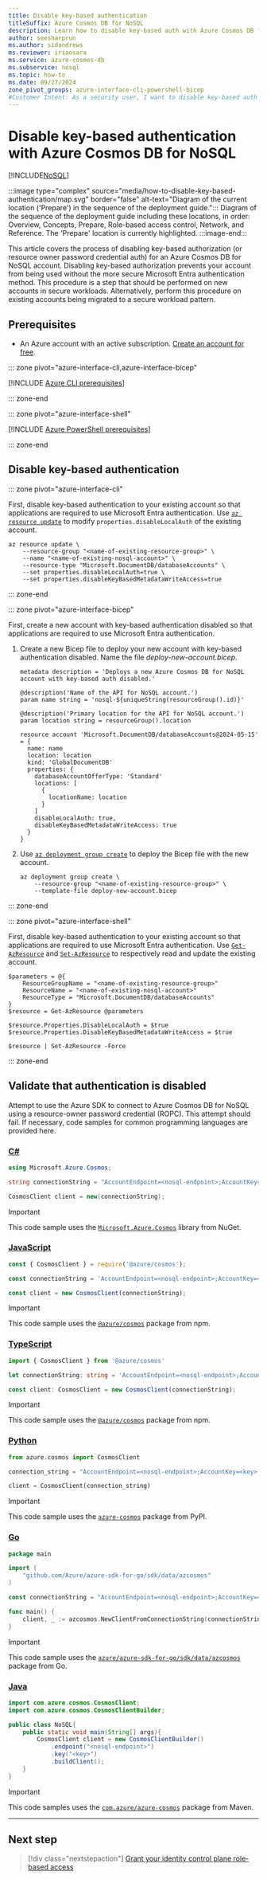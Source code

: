 ```yaml
---
title: Disable key-based authentication
titleSuffix: Azure Cosmos DB for NoSQL
description: Learn how to disable key-based auth with Azure Cosmos DB for NoSQL to prevent an account from being used with insecure authentication methods.
author: seesharprun
ms.author: sidandrews
ms.reviewer: iriaosara
ms.service: azure-cosmos-db
ms.subservice: nosql
ms.topic: how-to
ms.date: 09/27/2024
zone_pivot_groups: azure-interface-cli-powershell-bicep
#Customer Intent: As a security user, I want to disable key-based auth in an Azure Cosmos DB for NoSQL account, so that my developers or applications can no longer access the account in an insecure manner.
---
```


# Disable key-based authentication with Azure Cosmos DB for NoSQL

[!INCLUDE[NoSQL](../../includes/appliesto-nosql.md)]

:::image type="complex" source="media/how-to-disable-key-based-authentication/map.svg" border="false" alt-text="Diagram of the current location ('Prepare') in the sequence of the deployment guide.":::
Diagram of the sequence of the deployment guide including these locations, in order: Overview, Concepts, Prepare, Role-based access control, Network, and Reference. The 'Prepare' location is currently highlighted.
:::image-end:::

This article covers the process of disabling key-based authorization (or resource owner password credential auth) for an Azure Cosmos DB for NoSQL account. Disabling key-based authorization prevents your account from being used without the more secure Microsoft Entra authentication method. This procedure is a step that should be performed on new accounts in secure workloads. Alternatively, perform this procedure on existing accounts being migrated to a secure workload pattern.

## Prerequisites

- An Azure account with an active subscription. [Create an account for free](https://azure.microsoft.com/free/?WT.mc_id=A261C142F).

::: zone pivot="azure-interface-cli,azure-interface-bicep"

[!INCLUDE [Azure CLI prerequisites](~/reusable-content/azure-cli/azure-cli-prepare-your-environment-no-header.md)]

::: zone-end

::: zone pivot="azure-interface-shell"

[!INCLUDE [Azure PowerShell prerequisites](~/reusable-content/azure-powershell/azure-powershell-requirements-no-header.md)]

::: zone-end

## Disable key-based authentication

::: zone pivot="azure-interface-cli"

First, disable key-based authentication to your existing account so that applications are required to use Microsoft Entra authentication. Use [`az resource update`](/cli/azure/resource#az-resource-update) to modify `properties.disableLocalAuth` of the existing account.

```azurecli-interactive
az resource update \
    --resource-group "<name-of-existing-resource-group>" \
    --name "<name-of-existing-nosql-account>" \
    --resource-type "Microsoft.DocumentDB/databaseAccounts" \
    --set properties.disableLocalAuth=true \
    --set properties.disableKeyBasedMetadataWriteAccess=true
```

::: zone-end

::: zone pivot="azure-interface-bicep"

First, create a new account with key-based authentication disabled so that applications are required to use Microsoft Entra authentication.

1. Create a new Bicep file to deploy your new account with key-based authentication disabled. Name the file *deploy-new-account.bicep*.

    ```bicep
    metadata description = 'Deploys a new Azure Cosmos DB for NoSQL account with key-based auth disabled.'
    
    @description('Name of the API for NoSQL account.')
    param name string = 'nosql-${uniqueString(resourceGroup().id)}'
    
    @description('Primary location for the API for NoSQL account.')
    param location string = resourceGroup().location
    
    resource account 'Microsoft.DocumentDB/databaseAccounts@2024-05-15' = {
      name: name
      location: location
      kind: 'GlobalDocumentDB'
      properties: {
        databaseAccountOfferType: 'Standard'
        locations: [
          {
            locationName: location
          }
        ]
        disableLocalAuth: true,
        disableKeyBasedMetadataWriteAccess: true
      }
    }
    ```

1. Use [`az deployment group create`](/cli/azure/deployment/group#az-deployment-group-create) to deploy the Bicep file with the new account.

    ```azurecli-interactive
    az deployment group create \
        --resource-group "<name-of-existing-resource-group>" \
        --template-file deploy-new-account.bicep
    ```

::: zone-end

::: zone pivot="azure-interface-shell"

First, disable key-based authentication to your existing account so that applications are required to use Microsoft Entra authentication. Use [`Get-AzResource`](/powershell/module/az.resources/get-azresource) and [`Set-AzResource`](/powershell/module/az.resources/set-azresource) to respectively read and update the existing account.

```azurepowershell-interactive
$parameters = @{
    ResourceGroupName = "<name-of-existing-resource-group>"
    ResourceName = "<name-of-existing-nosql-account>"
    ResourceType = "Microsoft.DocumentDB/databaseAccounts"
}
$resource = Get-AzResource @parameters

$resource.Properties.DisableLocalAuth = $true
$resource.Properties.DisableKeyBasedMetadataWriteAccess = $true

$resource | Set-AzResource -Force
```

::: zone-end

## Validate that authentication is disabled

Attempt to use the Azure SDK to connect to Azure Cosmos DB for NoSQL using a resource-owner password credential (ROPC). This attempt should fail. If necessary, code samples for common programming languages are provided here.

### [C#](#tab/csharp)

```csharp
using Microsoft.Azure.Cosmos;

string connectionString = "AccountEndpoint=<nosql-endpoint>;AccountKey=<key>;";

CosmosClient client = new(connectionString);
```

> [!IMPORTANT]
> This code sample uses the [`Microsoft.Azure.Cosmos`](https://www.nuget.org/packages/Microsoft.Azure.Cosmos) library from NuGet.

### [JavaScript](#tab/javascript)

```javascript
const { CosmosClient } = require('@azure/cosmos');

const connectionString = 'AccountEndpoint=<nosql-endpoint>;AccountKey=<key>;';

const client = new CosmosClient(connectionString);
```

> [!IMPORTANT]
> This code sample uses the [`@azure/cosmos`](https://www.npmjs.com/package/@azure/cosmos) package from npm.

### [TypeScript](#tab/typescript)

```typescript
import { CosmosClient } from '@azure/cosmos'

let connectionString: string = 'AccountEndpoint=<nosql-endpoint>;AccountKey=<key>;';

const client: CosmosClient = new CosmosClient(connectionString);
```

> [!IMPORTANT]
> This code sample uses the [`@azure/cosmos`](https://www.npmjs.com/package/@azure/cosmos) package from npm.

### [Python](#tab/python)

```python
from azure.cosmos import CosmosClient

connection_string = "AccountEndpoint=<nosql-endpoint>;AccountKey=<key>;"

client = CosmosClient(connection_string)
```

> [!IMPORTANT]
> This code sample uses the [`azure-cosmos`](https://pypi.org/project/azure-cosmos/) package from PyPI.

### [Go](#tab/go)

```go
package main

import (
    "github.com/Azure/azure-sdk-for-go/sdk/data/azcosmos"
)

const connectionString = "AccountEndpoint=<nosql-endpoint>;AccountKey=<key>;"

func main() {
    client, _ := azcosmos.NewClientFromConnectionString(connectionString, nil)
}
```

> [!IMPORTANT]
> This code sample uses the [`azure/azure-sdk-for-go/sdk/data/azcosmos`](https://pkg.go.dev/github.com/Azure/azure-sdk-for-go/sdk/data/azcosmos) package from Go.

### [Java](#tab/java)

```java
import com.azure.cosmos.CosmosClient;
import com.azure.cosmos.CosmosClientBuilder;

public class NoSQL{
    public static void main(String[] args){
        CosmosClient client = new CosmosClientBuilder()
            .endpoint("<nosql-endpoint>")
            .key("<key>")
            .buildClient();
    }
}
```

> [!IMPORTANT]
> This code samples uses the [`com.azure/azure-cosmos`](https://mvnrepository.com/artifact/com.azure/azure-cosmos) package from Maven.

---

## Next step

> [!div class="nextstepaction"]
> [Grant your identity control plane role-based access](how-to-grant-control-plane-role-based-access.md)
